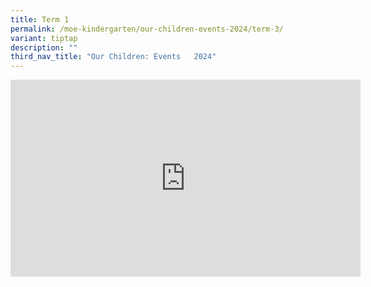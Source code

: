 ```yaml
---
title: Term 1
permalink: /moe-kindergarten/our-children-events-2024/term-3/
variant: tiptap
description: ""
third_nav_title: "Our Children: Events   2024"
---
```

<div class="iframe-wrapper">
<iframe height="315" width="560" allowfullscreen="true" frameborder="0" src="https://www.youtube.com/embed/j69wqJZE9XY?si=6Ei2JKxSopWCpbMw"></iframe>
</div>
<p></p>